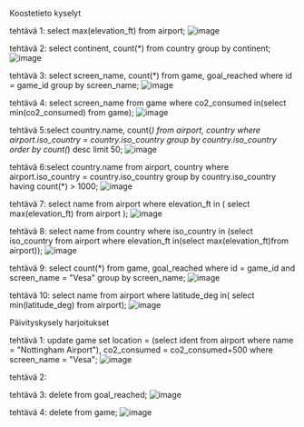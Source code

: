 Koostetieto kyselyt

tehtävä 1: select max(elevation_ft) from airport;
![image](https://github.com/user-attachments/assets/144b9e3e-6669-4667-893d-f79806124ba1)

tehtävä 2: select continent, count(*) from country group by continent;
![image](https://github.com/user-attachments/assets/281de89d-d9a5-43c6-96a7-e45d08f5f7dc)

tehtävä 3: select screen_name, count(*) from game, goal_reached where id = game_id group by screen_name;
![image](https://github.com/user-attachments/assets/4d9d6c28-131c-41b1-8426-8f24b80a3830)

tehtävä 4: select screen_name from game where co2_consumed in(select min(co2_consumed) from game);
![image](https://github.com/user-attachments/assets/eaf05097-a47a-457c-a40c-55b0f4ada50b)

tehtävä 5:select country.name, count(*) from airport, country where airport.iso_country = country.iso_country 
group by country.iso_country order by count(*) desc limit 50;
![image](https://github.com/user-attachments/assets/fba79c7d-e7b8-4f2f-be49-42f4cb2bd338)

tehtävä 6:select country.name from airport, country where airport.iso_country = country.iso_country 
group by country.iso_country having count(*) > 1000;
![image](https://github.com/user-attachments/assets/4048842d-1b88-4ee2-ac87-a3e021adcfb6)

tehtävä 7: select name from airport where elevation_ft in ( select max(elevation_ft) from airport );
![image](https://github.com/user-attachments/assets/fcfc8d3d-17ce-4e5f-b303-0b5a381a3b3c)

tehtävä 8: select name from country where iso_country in (select iso_country from airport
where elevation_ft in(select max(elevation_ft)from airport));
![image](https://github.com/user-attachments/assets/c5224e68-8e75-48d1-b726-e536e14e8db4)

tehtävä 9: select count(*) from game, goal_reached where id = game_id and screen_name = "Vesa" group by screen_name;
![image](https://github.com/user-attachments/assets/5459e0aa-c792-4f82-a2aa-ba9bacbc06cf)

tehtävä 10: select name from airport where latitude_deg in( select min(latitude_deg) from airport);
![image](https://github.com/user-attachments/assets/6bff4b5a-470d-4d77-8958-0b2463a21af4)

Päivityskysely harjoitukset

tehtävä 1: 
update game 
set  location = (select ident from airport where name = "Nottingham Airport"), co2_consumed = co2_consumed+500
where screen_name = "Vesa";
![image](https://github.com/user-attachments/assets/4eade91e-a2ce-4c27-b890-4bdd4b80502d)



tehtävä 2: 

tehtävä 3: delete from goal_reached;
![image](https://github.com/user-attachments/assets/527676cd-dcaf-450b-b5ed-1fd120e2e75f)

tehtävä 4: delete from game;
![image](https://github.com/user-attachments/assets/a1e62da7-7572-489f-8352-90b46e6fe109)
